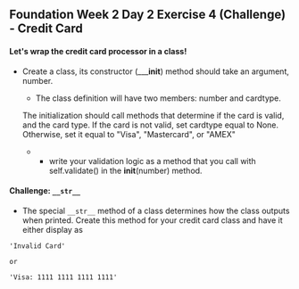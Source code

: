 ## Foundation Week 2 Day 2 Exercise 4 (Challenge) - Credit Card

#### Let's wrap the credit card processor in a class!

* Create a class, its constructor (_____init__) method should take an argument, number.
  
  * The class definition will have two members: number and cardtype.

  The initialization should call methods that determine if the card
  is valid, and the card type. If the card is not valid, set cardtype equal to None. Otherwise, set it equal to "Visa", "Mastercard", or "AMEX"

  * * write your validation logic as a method that you call with
  self.validate() in the __init__(number) method.

#### Challenge: `__str__`

  * The special `__str__` method of a class determines how the class outputs when printed. Create this method for your credit card class and have it either display as
  ```
  'Invalid Card'

  or

  'Visa: 1111 1111 1111 1111'
